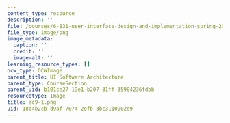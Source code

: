 ```yaml
---
content_type: resource
description: ''
file: /courses/6-831-user-interface-design-and-implementation-spring-2011/18d4b2cbd9af70742efb3bc3110902e9_ac9-1.png
file_type: image/png
image_metadata:
  caption: ''
  credit: ''
  image-alt: ''
learning_resource_types: []
ocw_type: OCWImage
parent_title: UI Software Architecture
parent_type: CourseSection
parent_uid: b101ce27-19e1-b207-31ff-35904236fdbb
resourcetype: Image
title: ac9-1.png
uid: 18d4b2cb-d9af-7074-2efb-3bc3110902e9
---
```

